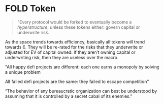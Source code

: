 
# FOLD Token

> "Every protocol would be forked to eventually become a *hyperstructure*; unless these tokens either: govern capital or underwrite risk.


As the space trends towards efficiency, basically all tokens will trend towards 0. They
will be re-rated for the risks that they underwrite or adjusted for EV of capital
owned. If they aren’t owning capital or underwriting risk, then they are useless over
the macro.


"All happy defi projects are different: each one earns a monopoly by solving a unique problem

All failed defi projects are the same: they failed to escape competition"


“The behavior of any bureaucratic organization can best be understood by assuming that it is controlled by a secret cabal of its enemies.”